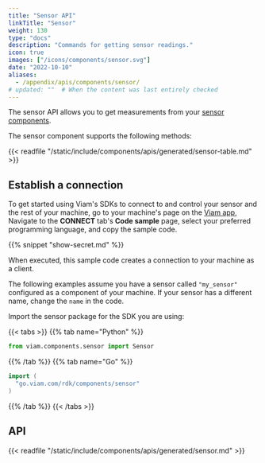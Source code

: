 ```yaml
---
title: "Sensor API"
linkTitle: "Sensor"
weight: 130
type: "docs"
description: "Commands for getting sensor readings."
icon: true
images: ["/icons/components/sensor.svg"]
date: "2022-10-10"
aliases:
  - /appendix/apis/components/sensor/
# updated: ""  # When the content was last entirely checked
---
```


The sensor API allows you to get measurements from your [sensor components](/operate/reference/components/sensor/).

The sensor component supports the following methods:

{{< readfile "/static/include/components/apis/generated/sensor-table.md" >}}

## Establish a connection

To get started using Viam's SDKs to connect to and control your sensor and the rest of your machine, go to your machine's page on the [Viam app](https://app.viam.com),
Navigate to the **CONNECT** tab's **Code sample** page, select your preferred programming language, and copy the sample code.

{{% snippet "show-secret.md" %}}

When executed, this sample code creates a connection to your machine as a client.

The following examples assume you have a sensor called `"my_sensor"` configured as a component of your machine.
If your sensor has a different name, change the `name` in the code.

Import the sensor package for the SDK you are using:

{{< tabs >}}
{{% tab name="Python" %}}

```python
from viam.components.sensor import Sensor
```

{{% /tab %}}
{{% tab name="Go" %}}

```go
import (
  "go.viam.com/rdk/components/sensor"
)
```

{{% /tab %}}
{{< /tabs >}}

## API

{{< readfile "/static/include/components/apis/generated/sensor.md" >}}
